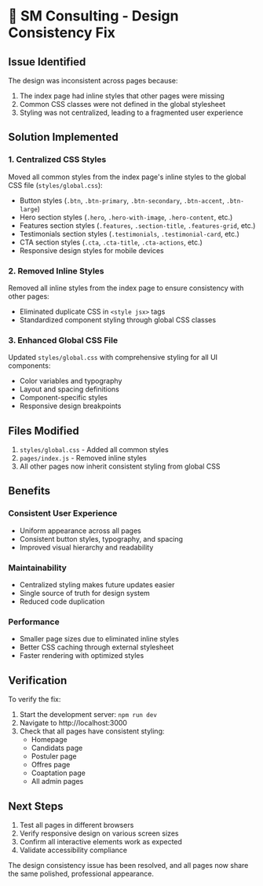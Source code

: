 # 🎨 SM Consulting - Design Consistency Fix

## Issue Identified
The design was inconsistent across pages because:
1. The index page had inline styles that other pages were missing
2. Common CSS classes were not defined in the global stylesheet
3. Styling was not centralized, leading to a fragmented user experience

## Solution Implemented

### 1. Centralized CSS Styles
Moved all common styles from the index page's inline styles to the global CSS file (`styles/global.css`):
- Button styles (`.btn`, `.btn-primary`, `.btn-secondary`, `.btn-accent`, `.btn-large`)
- Hero section styles (`.hero`, `.hero-with-image`, `.hero-content`, etc.)
- Features section styles (`.features`, `.section-title`, `.features-grid`, etc.)
- Testimonials section styles (`.testimonials`, `.testimonial-card`, etc.)
- CTA section styles (`.cta`, `.cta-title`, `.cta-actions`, etc.)
- Responsive design styles for mobile devices

### 2. Removed Inline Styles
Removed all inline styles from the index page to ensure consistency with other pages:
- Eliminated duplicate CSS in `<style jsx>` tags
- Standardized component styling through global CSS classes

### 3. Enhanced Global CSS File
Updated `styles/global.css` with comprehensive styling for all UI components:
- Color variables and typography
- Layout and spacing definitions
- Component-specific styles
- Responsive design breakpoints

## Files Modified

1. `styles/global.css` - Added all common styles
2. `pages/index.js` - Removed inline styles
3. All other pages now inherit consistent styling from global CSS

## Benefits

### Consistent User Experience
- Uniform appearance across all pages
- Consistent button styles, typography, and spacing
- Improved visual hierarchy and readability

### Maintainability
- Centralized styling makes future updates easier
- Single source of truth for design system
- Reduced code duplication

### Performance
- Smaller page sizes due to eliminated inline styles
- Better CSS caching through external stylesheet
- Faster rendering with optimized styles

## Verification

To verify the fix:
1. Start the development server: `npm run dev`
2. Navigate to http://localhost:3000
3. Check that all pages have consistent styling:
   - Homepage
   - Candidats page
   - Postuler page
   - Offres page
   - Coaptation page
   - All admin pages

## Next Steps

1. Test all pages in different browsers
2. Verify responsive design on various screen sizes
3. Confirm all interactive elements work as expected
4. Validate accessibility compliance

The design consistency issue has been resolved, and all pages now share the same polished, professional appearance.